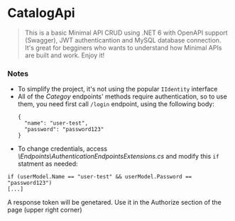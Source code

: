 # CatalogApi
> This is a basic Minimal API CRUD using .NET 6 with OpenAPI support (Swagger), JWT authenticantion and MySQL database connection. 
> It's great for begginers who wants to understand how Minimal APIs are built and  work. Enjoy it!

### Notes
+ To simplify the project, it's not using the popular `IIdentity` interface
+ All of the _Categoy_ endpoints' methods require authentication, so to use them, you need first call `/login` endpoint, using the following body:
  ```
  {
    "name": "user-test",
    "password": "password123"
  }
  ```
 - To change credentials, access _\Endpoints\AuthenticationEndpointsExtensions.cs_ and modify this `if` statment as needed:
  ```
  if (userModel.Name == "user-test" && userModel.Password == "password123")
  [...]
  ````
  A response token will be genetared. Use it in the Authorize section of the page (upper right corner)
